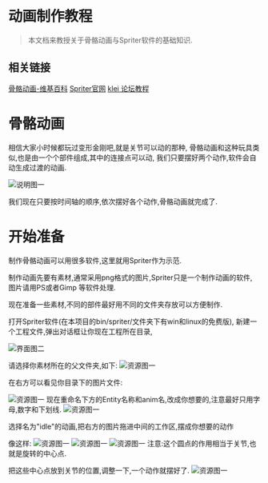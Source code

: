 动画制作教程
================================

>本文档来教授关于骨骼动画与Spriter软件的基础知识.

相关链接
---------------------------
[骨骼动画-维基百科](http://en.wikipedia.org/wiki/Skeletal_animation)
[Spriter官网](http://brashmonkey.com/)
[klei 论坛教程](http://forums.kleientertainment.com/topic/28021-getting-started-guides-tutorials-and-examples/)

骨骼动画
===========================

相信大家小时候都玩过变形金刚吧,就是关节可以动的那种,
骨骼动画和这种玩具类似,也是由一个个部件组成,其中的连接点可以动,
我们只要摆好两个动作,软件会自动生成过渡的动画.

![说明图一](/image/spriter/sm1.png "")


我们现在只要按时间轴的顺序,依次摆好各个动作,骨骼动画就完成了.


开始准备
====================================

制作骨骼动画可以用很多软件,这里就用Spriter作为示范.

制作动画先要有素材,通常采用png格式的图片,Spriter只是一个制作动画的软件,
图片请用PS或者Gimp 等软件处理.

现在准备一些素材,不同的部件最好用不同的文件夹存放可以方便制作.


打开Spriter软件(在本项目的bin/spriter/文件夹下有win和linux的免费版),
新建一个工程文件,弹出对话框让你现在工程所在目录,

![界面图二](/image/spriter/jm1.png "")

请选择你素材所在的父文件夹,如下:
![资源图一](/image/spriter/jm2.png "")

在右方可以看见你目录下的图片文件:

![资源图一](/image/spriter/jm3.png "")
现在重命名下方的Entity名称和anim名,改成你想要的,注意最好只用字母,数字和下划线.
![资源图一](/image/spriter/jm4.png "")

选择名为"idle"的动画,把右方的图片拖进中间的工作区,摆成你想要的动作

像这样:
![资源图一](/image/spriter/dh1.png "")
![资源图一](/image/spriter/dh2.png "")
![资源图一](/image/spriter/dh3.png "")
注意:这个圆点的作用相当于关节,也就是旋转的中心点.

把这些中心点放到关节的位置,调整一下,一个动作就摆好了.
![资源图一](/image/spriter/dh4.png "")
